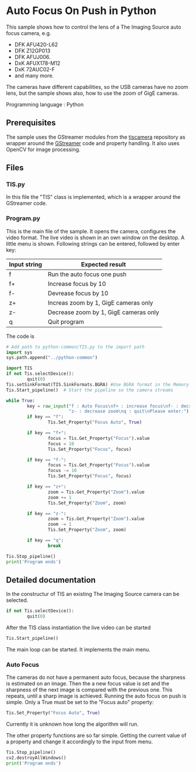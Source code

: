 # Auto Focus On Push in Python
This sample shows how to control the lens of a The Imaging Source auto focus camera, e.g. 
* DFK AFU420-L62
* DFK Z12GP013 
* DFK AFUJ006.
* DxK AFUX178-M12
* DxK 72AUC02-F
* and many more.

The cameras have different capabilities, so the USB cameras have no zoom lens, but the sample shows also, how to use the zoom of GigE cameras.

Programming language : Python

## Prerequisites
The sample uses the GStreamer modules from the [tiscamera](https://github.com/TheImagingSource/tiscamera) repository as wrapper around the
[GStreamer](https://gstreamer.freedesktop.org/) code and property handling. It also uses OpenCV for image processing.

## Files
### TIS.py
In this file the "TIS" class is implemented, which is a wrapper around the GStreamer code. 
### Program.py
This is the main file of the sample. It opens the camera, configures the video format. The live video is shown in an own window on the desktop. 
A little menu is shown. Following strings  can be entered, followed by enter key:

| Input string | Expected result |
| --- | --- |
| f | Run the auto focus one push |
| f+ | Increase focus by 10 |
| f- | Devrease focus by 10 |
| z+ | Increas zoom by 1, GigE cameras only |
| z- | Decrease zoom by 1, GigE cameras only |
| q | Quit program |



 The code is
``` Python
# Add path to python-common/TIS.py to the import path
import sys
sys.path.append("../python-common")

import TIS
if not Tis.selectDevice():
        quit(0)
Tis.setSinkFormat(TIS.SinkFormats.BGRA) #Use BGRA format in the Memory
Tis.Start_pipeline()  # Start the pipeline so the camera streams

while True:
        key = raw_input("f : Auto Focus\nf+ : increase focus\nf- : decrease focus\nz+ : increase zoom\n"
                        "z- : decrease zoom\nq : quit\nPlease enter:")
        if key == "f":
                Tis.Set_Property("Focus Auto", True)

        if key == "f+":
                focus = Tis.Get_Property("Focus").value
                focus = 10
                Tis.Set_Property("Focus", focus)

        if key == "f-":
                focus = Tis.Get_Property("Focus").value
                focus -= 10
                Tis.Set_Property("Focus", focus)

        if key == "z+":
                zoom = Tis.Get_Property("Zoom").value
                zoom += 1
                Tis.Set_Property("Zoom", zoom)

        if key == "z-":
                zoom = Tis.Get_Property("Zoom").value
                zoom -= 1
                Tis.Set_Property("Zoom", zoom)

        if key == "q":
                break

Tis.Stop_pipeline()
print('Program ends')

``` 

## Detailed documentation
In the constructur of TIS an existing The Imaging Source camera can be selected.

``` Python
if not Tis.selectDevice():
        quit(0)
``` 

After the TIS class instantiation the live video can be started
``` Python
Tis.Start_pipeline()
``` 
The main loop can be started. It implements the main menu.

### Auto Focus
The cameras do not have a permanent auto focus, because the sharpness is estimated on an image. Then the a new focus value is set and the sharpness of the next image is compared with the previous one. This repeats, until a sharp image is achieved. 
Running the auto focus on push is simple. Only a True must be set to the "Focus auto" property:
``` Python
Tis.Set_Property("Focus Auto", True)
``` 
Currently it is unknown how long the algorithm will run. 

The other property functions are so far simple. Getting the current value of a property and change it accordingly to the input from menu.


``` Python
Tis.Stop_pipeline()
cv2.destroyAllWindows()
print('Program ends')
``` 





